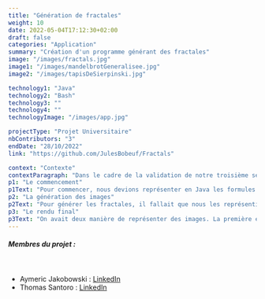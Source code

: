 ```yaml
---
title: "Génération de fractales"
weight: 10
date: 2022-05-04T17:12:30+02:00
draft: false
categories: "Application"
summary: "Création d'un programme générant des fractales"
image: "/images/fractals.jpg"
image1: "/images/mandelbrotGeneralisee.jpg"
image2: "/images/tapisDeSierpinski.jpg"

technology1: "Java"
technology2: "Bash"
technology3: ""
technology4: ""
technologyImage: "/images/app.jpg"

projectType: "Projet Universitaire"
nbContributors: "3"
endDate: "28/10/2022"
link: "https://github.com/JulesBobeuf/Fractals"

context: "Contexte"
contextParagraph: "Dans le cadre de la validation de notre troisième semestre, Aymeric jakobowski, Thomas Santoro et moi-même devions réaliser un programme java générant des fractales en utilisant les patrons de conceptions que nous avions étudié (stragies, decorateurs, constructeurs...) Le programme génére une image de la fractale choisis, entre l'ensemble de Julia, la suite de Mandelbrot, le tapis et triangle de Sierpinski... C'était un projet très compliqué, mais au final, on a réussi, et c'est ça qui compte!"
p1: "Le commencement"
p1Text: "Pour commencer, nous devions représenter en Java les formules mathématiques des differentes fractales. Ce n'était pas trop difficile appart pour l'implémentation de certains patrons de conception, notamment l'itérateur, et pour les fractales de Sierpinski car il fallait utiliser la récursivité, mais Aymeric à trouvé la solution pour nous. De mon côté, j'ai programmé les classes créant des points complex ainsi que des plans complexes qui nous ont permis ensuite de générer les images"
p2: "La génération des images"
p2Text: "Pour générer les fractales, il fallait que nous les représentions graphiquement. Pour se faire, nous avons développé des classes le faisant pour nous, en utilisant quelques adaptateurs ainsi qu'un constructeur. Au final, le programme génère des images à la racine du projet."
p3: "Le rendu final"
p3Text: "On avait deux manière de représenter des images. La première était de lancé le programme Java à l'aide d'une classe de test, la seconde était de lancer un programme bash créé pour la suite choisis. On pouvait choisir différents paramêtre pour la génération des images, notamment la palette de couleurs utilisée, le zoom, la taille de l'image... Pour finir, c'était un projet très compliqué, remplis d'évènement aléatoire (notamment moi qui était tombé malade cette semaine là) mais ce qui compte, c'est que nous avions réussi à rendre le projet dans les délais avec la plupart des fonctionnalités."
---
```


##### Membres du projet :
&nbsp;
- Aymeric Jakobowski : [LinkedIn](https://www.linkedin.com/in/aymeric-jakobowski/)
- Thomas Santoro : [LinkedIn](https://www.linkedin.com/in/thomas-santoro/)


